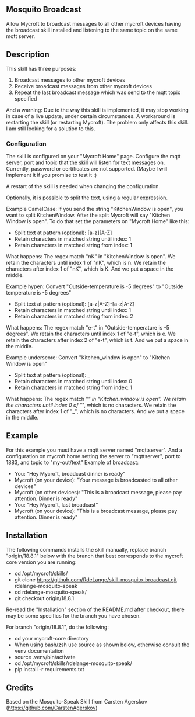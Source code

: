 ## Mosquito Broadcast
Allow Mycroft to broadcast messages to all other mycroft devices having the broadcast skill installed and listening to the same topic on the same mqtt server.

## Description
This skill has three purposes:
1) Broadcast messages to other mycroft devices
2) Receive broadcast messages from other mycroft devices
3) Repeat the last broadcast message which was send to the mqtt topic specified

And a warning: Due to the way this skill is implemented, it may stop working in case of a live update, under certain circumstances. A workaround is restarting the skill (or restarting Mycroft).
The problem only affects this skill. I am still looking for a solution to this.


### Configuration
The skill is configured on your "Mycroft Home" page. Configure the mqtt server, port and topic that the skill will listen for text messages on.
Currently, password or certificates are not supported. (Maybe I will implement it if you promise to test it :)

A restart of the skill is needed when changing the configuration.

Optionally, it is possible to split the text, using a regular expression.

Example CamelCase: If you send the string "KitchenWindow is open",
you want to split KitchenWindow. After the split Mycroft will say "Kitchen Window is open". To do that set the parameters on "Mycroft Home" like this:
* Split text at pattern (optional): [a-z][A-Z]
* Retain characters in matched string until index: 1
* Retain characters in matched string from index: 1

What happens: The regex match "nK" in "KitchenWindow is open". We retain the characters until index 1 of "nK", which is n.
We retain the characters after index 1 of "nK", which is K. And we put a space in the middle.

Example hypen: Convert "Outside-temperature is -5 degrees" to "Outside temperature is -5 degrees"
* Split text at pattern (optional): [a-z|A-Z]-[a-z|A-Z]
* Retain characters in matched string until index: 1
* Retain characters in matched string from index: 2

What happens: The regex match "e-t" in "Outside-temperature is -5 degrees".  We retain the characters until index 1 of "e-t", which is e.
We retain the characters after index 2 of "e-t", which is t. And we put a space in the middle.

Example underscore: Convert "Kitchen_window is open" to "Kitchen Window is open"
* Split text at pattern (optional): _
* Retain characters in matched string until index: 0
* Retain characters in matched string from index: 1

What happens: The regex match "_" in "Kitchen_window is open".  We retain the characters until index 0 of "_", which is no characters.
We retain the characters after index 1 of "_", which is no characters. And we put a space in the middle.


## Example
For this example you must have a mqtt server named "mqttserver". And a configuration on mycroft home setting the server to "mqttserver", port to 1883, and topic to "my-out/text"
Example of broadcast:

* You: "Hey Mycroft, broadcast dinner is ready"
* Mycroft (on your device): "Your message is broadcasted to all other devices"
* Mycroft (on other devices): <DINGDONG> "This is a broadcast message, please pay attention. Dinner is ready"
* You: "Hey Mycroft, last broadcast"
* Mycroft (on your device): "This is a broadcast message, please pay attention. Dinner is ready"

## Installation

The following commands installs the skill manually, replace branch "origin/18.8.1" below with the branch that best corresponds to the mycroft core version you are running:

* cd /opt/mycroft/skills/
* git clone https://github.com/RdeLange/skill-mosquito-broadcast.git rdelange-mosquito-speak
* cd rdelange-mosquito-speak/
* git checkout origin/18.8.1

Re-read the "Installation" section of the README.md after checkout, there may be some specifics for the branch you have chosen.

For branch "origin/18.8.1", do the following:

* cd your mycroft-core directory
* When using bash/zsh use source as shown below, otherwise consult the venv documentation
* source .venv/bin/activate
* cd /opt/mycroft/skills/rdelange-mosquito-speak/
* pip install -r requirements.txt


## Credits
Based on the Mosquito-Speak Skill from Carsten Agerskov (https://github.com/CarstenAgerskov)
